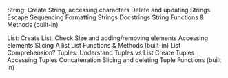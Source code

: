String:
Create String, accessing characters
Delete and updating Strings
Escape Sequencing
Formatting Strings
Docstrings
String Functions & Methods (built-in)

List:
Create List,
Check Size and adding/removing elements
Accessing elements
Slicing A list
List Functions & Methods (built-in)
List Comprehension?
Tuples:
Understand Tuples vs List
Create Tuples
Accessing Tuples
Concatenation
Slicing and deleting
Tuple Functions (built in)

